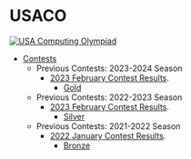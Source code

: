 # USACO

[![USA Computing Olympiad](http://www.usaco.org/current/images/usaco_logo.png)](http://www.usaco.org/)

- [Contests](http://www.usaco.org/?page=contests)
  - Previous Contests: 2023-2024 Season
    - [2023 February Contest Results](http://www.usaco.org/?page=dec23results).
      - [Gold](./dec23/gold/)
  - Previous Contests: 2022-2023 Season
    - [2023 February Contest Results](http://www.usaco.org/?page=feb23results).
      - [Silver](./feb23/silver/)
  - Previous Contests: 2021-2022 Season
    - [2022 January Contest Results](http://www.usaco.org/?page=jan22results).
      - [Bronze](./jan22/bronze/)
